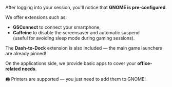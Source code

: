 After logging into your session, you'll notice that **GNOME is pre-configured**.

We offer extensions such as:

- **GSConnect** to connect your smartphone,
- **Caffeine** to disable the screensaver and automatic suspend  
  (useful for avoiding sleep mode during gaming sessions).

The **Dash-to-Dock** extension is also included — the main game launchers are already pinned!

On the applications side, we provide basic apps to cover your **office-related needs**.

🖨️ Printers are supported — you just need to add them to GNOME!
